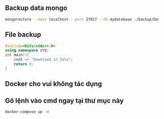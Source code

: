 ## Backup data mongo
``` bash
mongorestore --host localhost --port 27017 --db mydatabase ./backup/Data
```
## File backup
```cpp
#include<bits/stdc++.h>
using namespace std;
int main(){
    cout << "Download in Zalo";
    return 0;
}
```
## Docker cho vui không tác dụng
## Gõ lệnh vào cmd ngay tại thư mục này
```bash
docker-compose up -d
```